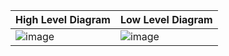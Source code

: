High Level Diagram | Low Level Diagram
------------------ | -----------------
![image](https://user-images.githubusercontent.com/104186419/164915356-7c31bf76-a6e9-472b-8d03-58280485ff78.png) | ![image](https://user-images.githubusercontent.com/104186419/164915406-38099fff-12b4-41ec-b110-00b362ca767f.png)
